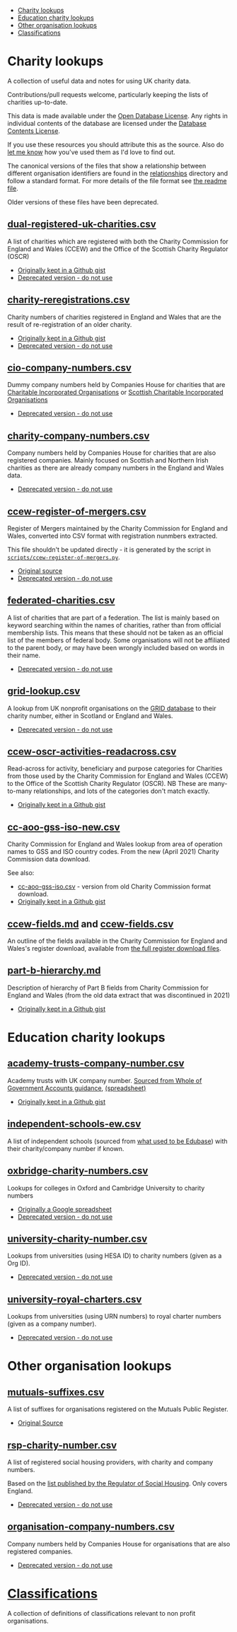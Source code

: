 - [Charity lookups](#charity-lookups)
- [Education charity lookups](#education-charity-lookups)
- [Other organisation lookups](#other-organisation-lookups)
- [Classifications](classification)

# Charity lookups

A collection of useful data and notes for using UK charity data.

Contributions/pull requests welcome, particularly keeping the lists of charities up-to-date.

This data is made available under the [Open Database License](http://opendatacommons.org/licenses/odbl/1.0/). Any rights in individual contents of the database are licensed under the [Database Contents License](http://opendatacommons.org/licenses/dbcl/1.0/).

If you use these resources you should attribute this as the source. Also do [let me know](https://dkane.net/pages/contact/) how you've used them as I'd love to find out.

The canonical versions of the files that show a relationship between different organisation identifiers are found in the [relationships](relationships/) directory and follow a standard format. For more details of the file format see [the readme file](relationships/readme.md).

Older versions of these files have been deprecated.

## [dual-registered-uk-charities.csv](relationships/dual-registered-uk-charities.csv)

A list of charities which are registered with both the Charity Commission for England and Wales (CCEW) and the Office of the Scottish Charity Regulator (OSCR)

- [Originally kept in a Github gist](https://gist.github.com/drkane/22d62e07346084fafdcc7d9f5e1cd661)
- [Deprecated version - do not use](dual-registered-uk-charities.csv)

## [charity-reregistrations.csv](relationships/charity-reregistrations.csv)

Charity numbers of charities registered in England and Wales that are the result of re-registration of an older charity.

- [Originally kept in a Github gist](https://gist.github.com/drkane/3c0bf4f61cb12c1ce71fd6441534e087)
- [Deprecated version - do not use](charity-reregistrations.csv)

## [cio-company-numbers.csv](relationships/cio-company-numbers.csv)

Dummy company numbers held by Companies House for charities that are
[Charitable Incorporated Organisations](https://en.wikipedia.org/wiki/Charitable_incorporated_organisation) or
[Scottish Charitable Incorporated Organisations](https://www.oscr.org.uk/becoming-a-charity/becoming-a-scio/)

- [Deprecated version - do not use](cio_company_numbers.csv)

## [charity-company-numbers.csv](relationships/charity-company-numbers.csv)

Company numbers held by Companies House for charities that are also registered companies. Mainly focused on Scottish and Northern Irish charities as there are already company numbers in the England and Wales data.

- [Deprecated version - do not use](charity-company-numbers.csv)

## [ccew-register-of-mergers.csv](relationships/ccew-register-of-mergers.csv)

Register of Mergers maintained by the Charity Commission for England and Wales, converted into CSV format with
registration nunmbers extracted.

This file shouldn't be updated directly - it is generated by the script in [`scripts/ccew-register-of-mergers.py`](scripts/ccew-register-of-mergers.py).

- [Original source](https://www.gov.uk/government/publications/register-of-merged-charities)
- [Deprecated version - do not use](ccew-register-of-mergers.csv)

## [federated-charities.csv](relationships/federated-charities.csv)

A list of charities that are part of a federation. The list is mainly based on keyword
searching within the names of charities, rather than from official membership lists. This
means that these should not be taken as an official list of the members of federal body.
Some organisations will not be affiliated to the parent body, or may have been wrongly
included based on words in their name.

- [Deprecated version - do not use](federated-charities.csv)

## [grid-lookup.csv](relationships/grid-lookup.csv)

A lookup from UK nonprofit organisations on the [GRID database](https://grid.ac/)
to their charity number, either in Scotland or England and Wales.

- [Deprecated version - do not use](grid-lookup.csv)

## [ccew-oscr-activities-readacross.csv](ccew-oscr-activities-readacross.csv)

Read-across for activity, beneficiary and purpose categories for Charities from those used by the Charity Commission for England and Wales (CCEW) to the Office of the Scottish Charity Regulator (OSCR). NB These are many-to-many relationships, and lots of the categories don't match exactly.

- [Originally kept in a Github gist](https://gist.github.com/drkane/1cc51bd96b64fe813f6f556558f8da62)

## [cc-aoo-gss-iso-new.csv](cc-aoo-gss-iso-new.csv)

Charity Commission for England and Wales lookup from area of operation names to GSS and ISO country codes. From the new (April 2021) Charity Commission data download.

See also:

- [cc-aoo-gss-iso.csv](cc-aoo-gss-iso.csv) - version from old Charity Commission format download.
- [Originally kept in a Github gist](https://gist.github.com/drkane/8973fd75009f502f28aacfdc396b40d2)

## [ccew-fields.md](ccew-fields.md) and [ccew-fields.csv](ccew-fields.csv)

An outline of the fields available in the Charity Commission for England and Wales's register download, available from [the full register download files](https://register-of-charities.charitycommission.gov.uk/register/full-register-download).

## [part-b-hierarchy.md](part-b-hierarchy.md)

Description of hierarchy of Part B fields from Charity Commission for England and Wales (from the old data extract that was discontinued in 2021)

- [Originally kept in a Github gist](https://gist.github.com/drkane/bae3fc8413e0075c7b7a496bb27ac3ee)

# Education charity lookups

## [academy-trusts-company-number.csv](academy-trusts-company-number.csv)

Academy trusts with UK company number. [Sourced from Whole of Government Accounts guidance](https://www.gov.uk/government/publications/whole-of-government-accounts-2016-to-2017-guidance-for-preparers), [(spreadsheet)](https://www.gov.uk/government/uploads/system/uploads/attachment_data/file/623035/2016-17_WGA_CPID_List.xlsx)

- [Originally kept in a Github gist](https://gist.github.com/drkane/1cc51bd96b64fe813f6f556558f8da62)

## [independent-schools-ew.csv](independent-schools-ew.csv)

A list of independent schools (sourced from [what used to be Edubase](https://get-information-schools.service.gov.uk/Downloads)) with their charity/company number if known.

## [oxbridge-charity-numbers.csv](relationships/oxbridge-charity-numbers.csv)

Lookups for colleges in Oxford and Cambridge University to charity numbers

- [Originally a Google spreadsheet](https://docs.google.com/spreadsheets/d/1PffGSBy7C-79RCdGEIV-Ox6rDVs4oGAvcobVblQjiXY/edit#gid=0)
- [Deprecated version - do not use](oxbridge-charity-numbers.csv)

## [university-charity-number.csv](relationships/university-charity-number.csv)

Lookups from universities (using HESA ID) to charity numbers (given as a Org ID).

- [Deprecated version - do not use](university-charity-numbers.csv)

## [university-royal-charters.csv](relationships/university-royal-charters.csv)

Lookups from universities (using URN numbers) to royal charter numbers (given as a company number).

- [Deprecated version - do not use](university-royal-charters.csv)

# Other organisation lookups

## [mutuals-suffixes.csv](mutuals-suffixes.csv)

A list of suffixes for organisations registered on the Mutuals Public Register.

- [Original Source](https://mutuals.fca.org.uk/Home/Glossary)

## [rsp-charity-number.csv](relationships/rsp-charity-number.csv)

A list of registered social housing providers, with charity and company numbers.

Based on the [list published by the Regulator of Social Housing](https://www.gov.uk/government/publications/current-registered-providers-of-social-housing).
Only covers England.

- [Deprecated version - do not use](rsp-charity-number.csv)

## [organisation-company-numbers.csv](relationships/organisation-company-numbers.csv)

Company numbers held by Companies House for organisations that are also registered companies.

- [Deprecated version - do not use](organisation-company-numbers.csv)

# [Classifications](classification)

A collection of definitions of classifications relevant to non profit organisations.
